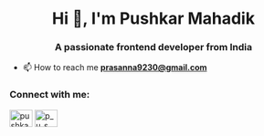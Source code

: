 <h1 align="center">Hi 👋, I'm Pushkar Mahadik</h1>
<h3 align="center">A passionate frontend developer from India</h3>

- 📫 How to reach me **prasanna9230@gmail.com**

<h3 align="left">Connect with me:</h3>
<p align="left">
<a href="https://linkedin.com/in/pushkar mahadik" target="blank"><img align="center" src="https://raw.githubusercontent.com/rahuldkjain/github-profile-readme-generator/master/src/images/icons/Social/linked-in-alt.svg" alt="pushkar mahadik" height="30" width="40" /></a>
<a href="https://instagram.com/p_u_s_h_k_a_r_77" target="blank"><img align="center" src="https://raw.githubusercontent.com/rahuldkjain/github-profile-readme-generator/master/src/images/icons/Social/instagram.svg" alt="p_u_s_h_k_a_r_77" height="30" width="40" /></a>
</p>

